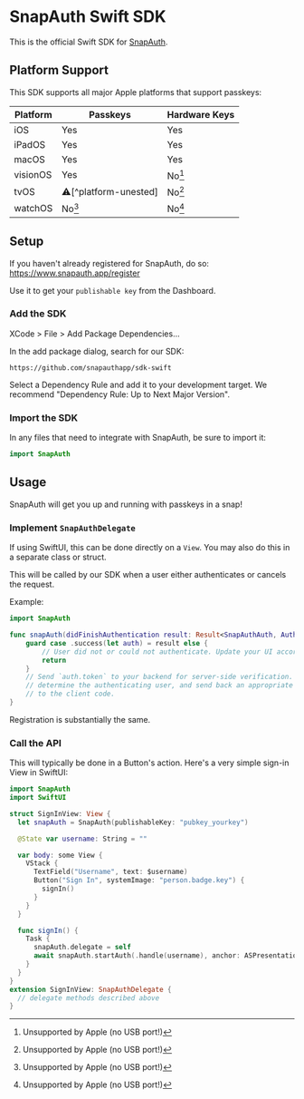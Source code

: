 # SnapAuth Swift SDK

This is the official Swift SDK for [SnapAuth](https://www.snapauth.app).

## Platform Support

This SDK supports all major Apple platforms that support passkeys:

Platform | Passkeys | Hardware Keys
--- | --- |---
iOS | Yes | Yes
iPadOS | Yes | Yes
macOS | Yes | Yes
visionOS | Yes | No[^no-platform]
tvOS | ⚠️[^platform-unested] | No[^no-platform]
watchOS | No[^no-platform] | No[^no-platform]

## Setup

If you haven't already registered for SnapAuth, do so: https://www.snapauth.app/register

Use it to get your `publishable key` from the Dashboard.

### Add the SDK

XCode > File > Add Package Dependencies...

In the add package dialog, search for our SDK:

`https://github.com/snapauthapp/sdk-swift`

Select a Dependency Rule and add it to your development target.
We recommend "Dependency Rule: Up to Next Major Version".

### Import the SDK

In any files that need to integrate with SnapAuth, be sure to import it:

```swift
import SnapAuth
```

## Usage

SnapAuth will get you up and running with passkeys in a snap!

### Implement `SnapAuthDelegate`

If using SwiftUI, this can be done directly on a `View`.
You may also do this in a separate class or struct.

This will be called by our SDK when a user either authenticates or cancels the request.

Example:
```swift
import SnapAuth

func snapAuth(didFinishAuthentication result: Result<SnapAuthAuth, AuthenticationError>) async {
    guard case .success(let auth) = result else {
        // User did not or could not authenticate. Update your UI accordingly
        return
    }
    // Send `auth.token` to your backend for server-side verification. Use it to
    // determine the authenticating user, and send back an appropriate response
    // to the client code.
}
```

Registration is substantially the same.

### Call the API

This will typically be done in a Button's action.
Here's a very simple sign-in View in SwiftUI:

```swift
import SnapAuth
import SwiftUI

struct SignInView: View {
  let snapAuth = SnapAuth(publishableKey: "pubkey_yourkey")

  @State var username: String = ""

  var body: some View {
    VStack {
      TextField("Username", text: $username)
      Button("Sign In", systemImage: "person.badge.key") {
        signIn()
      }
    }
  }

  func signIn() {
    Task {
      snapAuth.delegate = self
      await snapAuth.startAuth(.handle(username), anchor: ASPresentationAnchor())
    }
  }
}
extension SignInView: SnapAuthDelegate {
  // delegate methods described above
}
```

[^no-platform]: Unsupported by Apple (no USB port!)
[^platform-untested]: Untested, but will probably work
